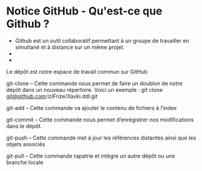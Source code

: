 # Notice GitHub - Qu'est-ce que Github ?


- Github est un outil collaboratif permettant à un groupe de travailler en simultané et à distance sur un même projet.
- 
- 

Le dépôt est notre espace de travail commun sur GitHub

git-clone – Cette commande nous permet de faire un doublon de notre dépôt dans un nouveau répertoire.
Voici un exemple : git clone git@github.com:IziFrize/Xavki.ddl.git

git-add – Cette commande va ajouter le contenu de fichiers à l’index

git-commit – Cette commande nous permet d’enregistrer nos modifications dans le dépôt.

git-push – Cette commande met à jour les références distantes ainsi que les objets associés

git-pull – Cette commande rapatrie et intègre un autre dépôt ou une branche locale
